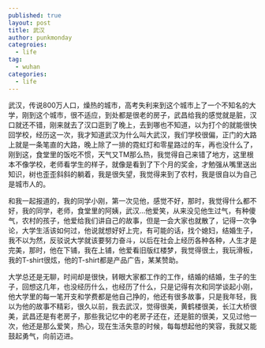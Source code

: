 ```yaml
---
published: true
layout: post
title: 武汉
author: punkmonday
categroies:
  - life
tag:
  - wuhan
categories:
  - life
---
```

武汉，传说800万人口，燥热的城市，高考失利来到这个城市上了一个不知名的大学，刚到这个城市，很不适应，到处都是很老的房子，武昌给我的感觉就是脏，汉口就还不错，刚来就去了汉口逛到了晚上，去到哪也不知道，以为打个的就能很快回学校，经历这一次，我才知道武汉为什么叫大武汉，我们学校很偏，正门的大路上就是一条笔直的大路，晚上除了一排的霓虹灯和零星路过的车，再也没什么了，刚到这，食堂里的饭吃不惯，天气又TM那么热，我觉得自己来错了地方，这里根本不像学校，老师看学生的样子，就像是看到了下个月的奖金，才勉强从嘴里送出知识，树也歪歪斜斜的躺着，我是很失望，我觉得来到了农村，我是很自以为自己是城市人的。

和我一起报道的，我的同学小刚，第一次见他，感觉不好，那时，我觉得什么都不好，我的同学，老师，食堂里的阿姨，武汉...他爱笑，从来没见他生过气，有种傻气，农村的孩子，他爱给我们讲自己的故事，但是一会大家也就散了，记得一次争论，大学生活该如何过，他说就想好好上完，有可能的话，找个媳妇，结婚生子，我不以为然，反驳说大学就该要努力奋斗，以后在社会上经历各种各种，人生才是完美，那时，他在下铺，我在上铺，他爱看旧版红楼梦，我觉得很土，我玩滑板，我的T-shirt很炫，他的T-shirt都是产品广告，某某赞助。

大学总还是无聊，时间却是很快，转眼大家都工作的工作，结婚的结婚，生子的生子，回想这几年，也没经历什么，也经历了什么，只是记得有次和同学谈起小刚，他大学里的每一笔开支和学费都是他自己挣的，他还有很多故事，只是我年轻，我以为他的故事不精彩，很久以前，我去武汉，觉得很美，黄鹤楼很美，长江大桥很美，武昌还是有老房子，那些我记忆中的老房子还在，还是脏的很美，又见过他一次，他还是那么爱笑，热心，现在生活失意的时候，每每想起他的笑容，我就又能鼓起勇气，向前迈进。